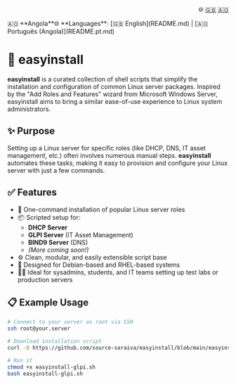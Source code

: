 <p align="right">
  🌐 <a href="README.md">🇬🇧</a> <a href="README.pt.md">🇦🇴</a>
</p>
🇦🇴 **Angola**🌐 **Languages**: [🇬🇧 English](README.md) | [🇦🇴 Português (Angola)](README.pt.md)

# 🧰 easyinstall


**easyinstall** is a curated collection of shell scripts that simplify the installation and configuration of common Linux server packages. Inspired by the "Add Roles and Features" wizard from Microsoft Windows Server, easyinstall aims to bring a similar ease-of-use experience to Linux system administrators.

## ✨ Purpose

Setting up a Linux server for specific roles (like DHCP, DNS, IT asset management, etc.) often involves numerous manual steps. **easyinstall** automates these tasks, making it easy to provision and configure your Linux server with just a few commands.

## ✅ Features

- 🚀 One-command installation of popular Linux server roles
- 📦 Scripted setup for:
  - **DHCP Server**
  - **GLPI Server** (IT Asset Management)
  - **BIND9 Server** (DNS)
  - *(More coming soon!)*  
- ⚙️ Clean, modular, and easily extensible script base
- 🧪 Designed for Debian-based and RHEL-based systems
- 🧑‍💻 Ideal for sysadmins, students, and IT teams setting up test labs or production servers

## 📋 Example Usage

```bash
# Connect to your server as root via SSH
ssh root@your.server

# Download installation script
curl -O https://github.com/source-saraiva/easyinstall/blob/main/easyinstall-glpi.sh

# Run it
chmod +x easyinstall-glpi.sh
bash easyinstall-glpi.sh

